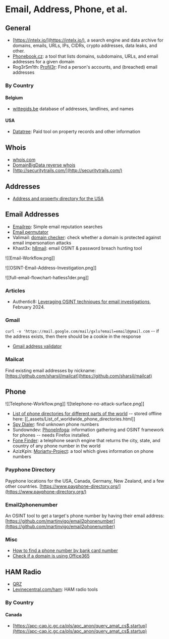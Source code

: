 # Email, Address, Phone, et al.
## General
* [https://intelx.io/](https://intelx.io/), a search engine and data archive for domains, emails, URLs, IPs, CIDRs, crypto addresses, data leaks, and other.
* [Phonebook.cz](https://phonebook.cz/): a tool that lists domains, subdomains, URLs, and email addresses for a given domain
* Rog3rSm1th: [Profil3r](https://github.com/Rog3rSm1th/Profil3r): Find a person's accounts, and (breached) email addresses
### By Country
#### Belgium
* [wittegids.be](https://www.wittegids.be/) database of addresses, landlines, and names
#### USA
* [Datatree](https://web.datatree.com/): Paid tool on property records and other information
## Whois
* [whois.com](https://whois.com)
* [DomainBigData reverse whois](http://domainbigdata.com/)
* [http://securitytrails.com/](http://securitytrails.com/)
## Addresses
* [Address and property directory for the USA](https://homemetry.com/)
## Email Addresses
* [Emailrep](https://emailrep.io/): Simple email reputation searches
* [Email permutator](http://metricsparrow.com/toolkit/email-permutator/)
* Valimail: [domain checker](https://domain-checker.valimail.com/dmarc/): check whether a domain is protected against email impersonation attacks
* Khast3x: [h8mail](https://github.com/khast3x/h8mail): email OSINT & password breach hunting tool

![[Email-Workflow.png]]

![[OSINT-Email-Address-Investigation.png]]

![[full-email-flowchart-hatless1der.png]]
### Articles
* Authentic8: [Leveraging OSINT techniques for email investigations](https://www.authentic8.com/blog/osint-techniques-email-investigations), February 2024.
### Gmail
`curl -v 'https://mail.google.com/mail/gxlu?email=email@gmail.com` -- if the address exists, then there should be a cookie in the response

* [Gmail address validator](https://github.com/codedbrain/gmailify/)
### Mailcat
Find existing email addresses by nickname: [https://github.com/sharsil/mailcat](https://github.com/sharsil/mailcat)

## Phone
![[Telephone-Workflow.png]]
![[telephone-no-attack-surface.png]]
* [List of phone directories for different parts of the world](https://translate.google.com/translate?sl=auto&tl=en&u=https://om.1881.no/nyttige-sider/kataloger-i-utlandet) -- stored offline here: [[_assets/List_of_worldwide_phone_directories.html]]
* [Spy Dialer](https://www.spydialer.com/): find unknown phone numbers
* Sundowndev: [PhoneInfoga](https://github.com/sundowndev/PhoneInfoga): information gathering and OSINT framework for phones -- needs Firefox installed.
* [Fone Finder](http://fonefinder.net/): a telephone search engine that returns the city, state, and country of any phone number in the world
* AzizKpln: [Moriarty-Project](https://github.com/AzizKpln/Moriarty-Project): a tool which gives information on phone numbers
### Payphone Directory
Payphone locations for the USA, Canada, Germany, New Zealand, and a few other countries.
[https://www.payphone-directory.org/](https://www.payphone-directory.org/)
### Email2phonenumber
An OSINT tool to get a target's phone number by having their email address: [https://github.com/martinvigo/email2phonenumber](https://github.com/martinvigo/email2phonenumber)
### Misc
* [How to find a phone number by bank card number](https://twitter.com/HowToFind_bot/status/1421121449683820548)
* [Check if a domain is using Office365](https://github.com/nixintel/o365chk/)
## HAM Radio
* [QRZ](https://www.qrz.com/)
* [Levinecentral.com/ham](https://levinecentral.com/ham/): HAM radio tools
### By Country
#### Canada
* [https://apc-cap.ic.gc.ca/pls/apc_anon/query_amat_cs$.startup](https://apc-cap.ic.gc.ca/pls/apc_anon/query_amat_cs$.startup)